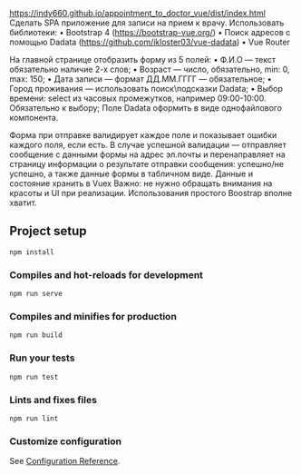 https://indy660.github.io/appointment_to_doctor_vue/dist/index.html
Сделать SPA приложение для записи на прием к врачу.
Использовать библиотеки: 
•	Bootstrap 4 (https://bootstrap-vue.org/)
•	Поиск адресов с помощью Dadata (https://github.com/ikloster03/vue-dadata)
•	Vue Router

На главной странице отобразить форму из 5 полей:
•	Ф.И.О — текст обязательно наличие 2-х слов;
•	Возраст — число, обязательно, min: 0, max: 150;
•	Дата записи — формат ДД.ММ.ГГГГ — обязательное;
•	Город проживания — использовать поиск\подсказки Dadata;
•	Выбор времени: select из часовых промежутков, например 09:00-10:00. Обязательно к выбору; 
Поле Dadata оформить в виде однофайлового компонента.

Форма при отправке валидирует каждое поле и показывает ошибки каждого поля, если есть.
В случае успешной валидации — отправляет сообщение с данными формы на адрес эл.почты и перенаправляет на страницу информации о результате отправки сообщения: успешно/не успешно, а также данные формы в табличном виде.
Данные и состояние хранить в Vuex
Важно: не нужно обращать внимания на красоты и UI при реализации. Использования простого Boostrap вполне хватит. 


## Project setup
```
npm install
```

### Compiles and hot-reloads for development
```
npm run serve
```

### Compiles and minifies for production
```
npm run build
```

### Run your tests
```
npm run test
```

### Lints and fixes files
```
npm run lint
```

### Customize configuration
See [Configuration Reference](https://cli.vuejs.org/config/).
